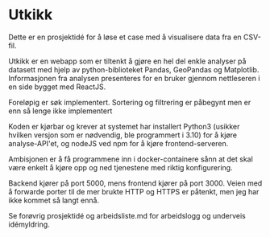 # Utkikk

Dette er en prosjektidé for å løse et case med å visualisere data fra en CSV-fil.

Utkikk er en webapp som er tiltenkt å gjøre en hel del enkle analyser på datasett med hjelp av python-biblioteket Pandas, GeoPandas og Matplotlib. Informasjonen fra analysen presenteres for en bruker gjennom nettleseren i en side bygget med ReactJS.

Foreløpig er søk implementert. Sortering og filtrering er påbegynt men er enn så lenge ikke implementert

Koden er kjørbar og krever at systemet har installert Python3 (usikker hvilken versjon som er nødvendig, ble programmert i 3.10) for å kjøre analyse-API'et, og nodeJS ved npm for å kjøre frontend-serveren.

Ambisjonen er å få programmene inn i docker-containere sånn at det skal være enkelt å kjøre opp og ned tjenestene med riktig konfigurering.

Backend kjører på port 5000, mens frontend kjører på port 3000. Veien med å forwarde porter til de mer brukte HTTP og HTTPS er påtenkt, men jeg har ikke kommet så langt ennå.

Se forøvrig prosjektidé og arbeidsliste.md for arbeidslogg og underveis idémyldring.